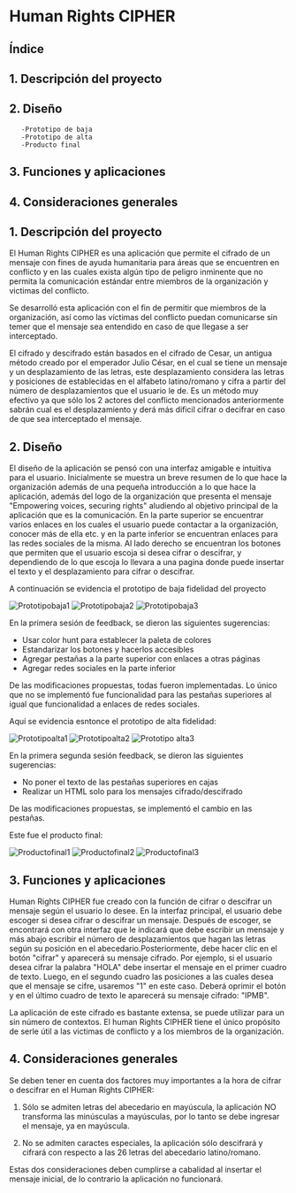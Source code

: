 # Human Rights CIPHER

## Índice

## 1. Descripción del proyecto
## 2. Diseño
       -Prototipo de baja
       -Prototipo de alta
       -Producto final
## 3. Funciones y aplicaciones
## 4. Consideraciones generales


## 1. Descripción del proyecto

El Human Rights CIPHER es una aplicación que permite el cifrado de un mensaje con fines de ayuda humanitaria para áreas que se encuentren en conflicto y en las cuales exista algún tipo de peligro inminente que no permita la comunicación estándar entre miembros de la organización y victimas del conflicto. 

Se desarrolló esta aplicación con el fin de permitir que miembros de la organización, así como las víctimas del conflicto puedan comunicarse sin temer que el mensaje sea entendido en caso de que llegase a ser interceptado. 

El cifrado y descifrado están basados en el cifrado de Cesar, un antigua método creado por el emperador Julio César, en el cual se tiene un mensaje y un desplazamiento de las letras, este desplazamiento considera las letras y posiciones de establecidas en el alfabeto latino/romano y cifra a partir del número de desplazamientos que el usuario le de. Es un método muy efectivo ya que sólo los 2 actores del conflicto mencionados anteriormente sabrán cual es el desplazamiento y derá más dificil cifrar o decifrar en caso de que sea interceptado el mensaje.

## 2. Diseño

El diseño de la aplicación se pensó con una interfaz amigable e intuitiva para el usuario. Inicialmente se muestra un breve resumen de lo que hace la organización además de una pequeña introducción a lo que hace la aplicación, además del logo de la organización que presenta el mensaje "Empowering voices, securing rights" aludiendo al objetivo principal de la aplicación que es la comunicación. En la parte superior se encuentrar varios enlaces en los cuales el usuario puede contactar a la organización, conocer más de ella etc. y en la parte inferior se encuentran enlaces para las redes sociales de la misma. Al lado derecho se encuentran los botones que permiten que el usuario escoja si desea cifrar o descifrar, y dependiendo de lo que escoja lo llevara a una pagina donde puede insertar el texto y el desplazamiento para cifrar o descifrar.



  A continuación se evidencia el prototipo de baja fidelidad del proyecto
  
  
  ![Prototipobaja1](https://user-images.githubusercontent.com/116685936/227586731-6dd59192-20bf-4c58-a80d-90f7282f0415.png)
  ![Prototipobaja2](https://user-images.githubusercontent.com/116685936/227587919-a7651b64-1be0-494e-8b8f-0fb49cdf977e.png)
  ![Prototipobaja3](https://user-images.githubusercontent.com/116685936/227588109-eb006c1c-b35b-437f-b616-d369a4ed5805.png)
  
  En la primera sesión de feedback, se dieron las siguientes sugerencias:
  - Usar color hunt para establecer la paleta de colores
  - Estandarizar los botones y hacerlos accesibles
  - Agregar pestañas a la parte superior con enlaces a otras páginas
  - Agregar redes sociales en la parte inferior
  
  De las modificaciones propuestas, todas fueron implementadas. Lo único que no se implementó fue funcionalidad para las pestañas superiores al igual que funcionalidad a enlaces de redes sociales.
  
  Aquí se evidencia esntonce el prototipo de alta fidelidad:
  
  
![Prototipoalta1](https://user-images.githubusercontent.com/116685936/227589914-ccd4bbe4-8e1a-4adc-aeb0-dc5d5ea54722.png)
![Prototipoalta2](https://user-images.githubusercontent.com/116685936/227589944-87f56439-bbdc-42c8-b4d5-e9f60b0fb000.png)
![Prototipo alta3](https://user-images.githubusercontent.com/116685936/227589974-df242320-84c5-4df7-9432-8898f08edc06.png)
  
  

   En la primera segunda sesión feedback, se dieron las siguientes sugerencias:
  - No poner el texto de las pestañas superiores en cajas
  - Realizar un HTML solo para los mensajes cifrado/descifrado
  
   De las modificaciones propuestas, se implementó el cambio en las pestañas.
   
   Este fue el producto final:
   
![Productofinal1](https://user-images.githubusercontent.com/116685936/227590665-a464d46d-b513-41b8-80a6-e632416cc112.png)
![Productofinal2](https://user-images.githubusercontent.com/116685936/227591479-ae2f2eba-51ff-4f5e-8078-3fd75a53fcbe.png)
![Productofinal3](https://user-images.githubusercontent.com/116685936/227590694-b09713e8-16cc-48ad-bb52-64d7315af5cf.png)

  
## 3. Funciones y aplicaciones

Human Rights CIPHER fue creado con la función de cifrar o descifrar un mensaje según el usuario lo desee. En la interfaz principal, el usuario debe escoger si desea cifrar o descifrar un mensaje. Después de escoger, se encontrará con otra interfaz que le indicará que debe escribir un mensaje y más abajo escribir el número de desplazamientos que hagan las letras según su posición en el abecedario.Posteriormente, debe hacer clic en el botón "cifrar" y aparecerá su mensaje cifrado. Por ejemplo, si el usuario desea cifrar la palabra "HOLA" debe insertar el mensaje en el primer cuadro de texto. Luego, en el segundo cuadro las posiciones a las cuales desea que el mensaje se cifre, usaremos "1" en este caso. Deberá oprimir el botón y en el último cuadro de texto le aparecerá su mensaje cifrado: "IPMB".

La aplicación de este cifrado es bastante extensa, se puede utilizar para un sin número de contextos. El human Rights CIPHER tiene el único propósito de serle útil a las victimas de conflicto y a los miembros de la organización.


## 4. Consideraciones generales

Se deben tener en cuenta dos factores muy importantes a la hora de cifrar o descifrar en el Human Rights CIPHER:

1. Sólo se admiten letras del abecedario en mayúscula, la aplicación NO transforma las minúsculas a mayúsculas, por lo tanto se debe ingresar el mensaje, ya en mayúscula.

2. No se admiten caractes especiales, la aplicación sólo descifrará y cifrará con respecto a las 26 letras del abecedario latino/romano.

Estas dos consideraciones deben cumplirse a cabalidad al insertar el mensaje inicial, de lo contrario la aplicación no funcionará.








